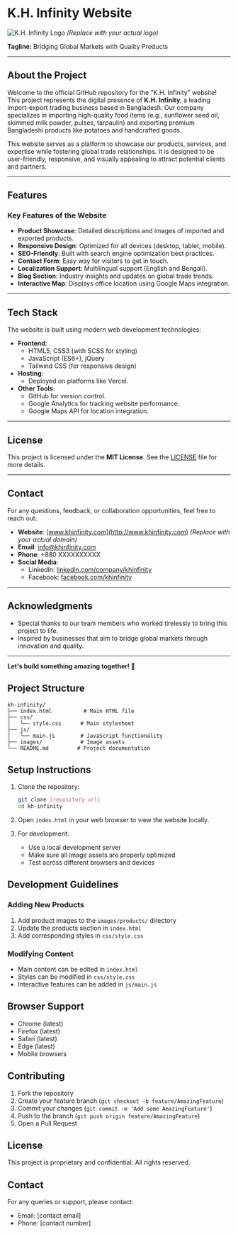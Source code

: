 # **K.H. Infinity Website**

![K.H. Infinity Logo](https://via.placeholder.com/150) _(Replace with your actual logo)_

**Tagline:** Bridging Global Markets with Quality Products

---

## **About the Project**

Welcome to the official GitHub repository for the "K.H. Infinity" website! This project represents the digital presence of **K.H. Infinity**, a leading import-export trading business based in Bangladesh. Our company specializes in importing high-quality food items (e.g., sunflower seed oil, skimmed milk powder, pulses, tarpaulin) and exporting premium Bangladeshi products like potatoes and handcrafted goods.

This website serves as a platform to showcase our products, services, and expertise while fostering global trade relationships. It is designed to be user-friendly, responsive, and visually appealing to attract potential clients and partners.

---

## **Features**

### **Key Features of the Website**

- **Product Showcase**: Detailed descriptions and images of imported and exported products.
- **Responsive Design**: Optimized for all devices (desktop, tablet, mobile).
- **SEO-Friendly**: Built with search engine optimization best practices.
- **Contact Form**: Easy way for visitors to get in touch.
- **Localization Support**: Multilingual support (English and Bengali).
- **Blog Section**: Industry insights and updates on global trade trends.
- **Interactive Map**: Displays office location using Google Maps integration.

---

## **Tech Stack**

The website is built using modern web development technologies:

- **Frontend**:
  - HTML5, CSS3 (with SCSS for styling)
  - JavaScript (ES6+), jQuery
  - Tailwind CSS (for responsive design)
- **Hosting**:
  - Deployed on platforms like Vercel.
- **Other Tools**:
  - GitHub for version control.
  - Google Analytics for tracking website performance.
  - Google Maps API for location integration.

---

## **License**

This project is licensed under the **MIT License**. See the [LICENSE](LICENSE) file for more details.

---

## **Contact**

For any questions, feedback, or collaboration opportunities, feel free to reach out:

- **Website**: [www.khinfinity.com](http://www.khinfinity.com) _(Replace with your actual domain)_
- **Email**: info@khinfinity.com
- **Phone**: +880 XXXXXXXXXX
- **Social Media**:
  - LinkedIn: [linkedin.com/company/khinfinity](https://www.linkedin.com/company/khinfinity)
  - Facebook: [facebook.com/khinfinity](https://www.facebook.com/khinfinity)

---

## **Acknowledgments**

- Special thanks to our team members who worked tirelessly to bring this project to life.
- Inspired by businesses that aim to bridge global markets through innovation and quality.

---

**Let's build something amazing together! 🚀**

## **Project Structure**

```
kh-infinity/
├── index.html          # Main HTML file
├── css/
│   └── style.css      # Main stylesheet
├── js/
│   └── main.js        # JavaScript functionality
├── images/            # Image assets
└── README.md         # Project documentation
```

## **Setup Instructions**

1. Clone the repository:

   ```bash
   git clone [repository-url]
   cd kh-infinity
   ```

2. Open `index.html` in your web browser to view the website locally.

3. For development:
   - Use a local development server
   - Make sure all image assets are properly optimized
   - Test across different browsers and devices

## **Development Guidelines**

### **Adding New Products**

1. Add product images to the `images/products/` directory
2. Update the products section in `index.html`
3. Add corresponding styles in `css/style.css`

### **Modifying Content**

- Main content can be edited in `index.html`
- Styles can be modified in `css/style.css`
- Interactive features can be added in `js/main.js`

## **Browser Support**

- Chrome (latest)
- Firefox (latest)
- Safari (latest)
- Edge (latest)
- Mobile browsers

## **Contributing**

1. Fork the repository
2. Create your feature branch (`git checkout -b feature/AmazingFeature`)
3. Commit your changes (`git commit -m 'Add some AmazingFeature'`)
4. Push to the branch (`git push origin feature/AmazingFeature`)
5. Open a Pull Request

## **License**

This project is proprietary and confidential. All rights reserved.

## **Contact**

For any queries or support, please contact:

- Email: [contact email]
- Phone: [contact number]
